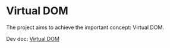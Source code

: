 # Virtual DOM

The project aims to achieve the important concept: Virtual DOM.

Dev doc: [Virtual DOM](https://www.notion.so/Virtual-DOM-7672a4e819904ebe8c33a1360cb0ebd4)
